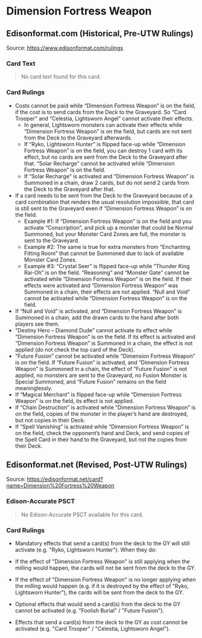 # Dimension Fortress Weapon

## Edisonformat.com (Historical, Pre-UTW Rulings)

Source: https://www.edisonformat.com/rulings

### Card Text

> No card text found for this card.

### Card Rulings

*   Costs cannot be paid while “Dimension Fortress Weapon” is on the field, if the cost is to send cards from the Deck to the Graveyard. So “Card Trooper” and “Celestia, Lightsworn Angel” cannot activate their effects.
    *   In general, Lightsworn monsters can activate their effects while “Dimension Fortress Weapon” is on the field, but cards are not sent from the Deck to the Graveyard afterwards.
    *   If “Ryko, Lightsworn Hunter” is flipped face-up while “Dimension Fortress Weapon” is on the field, you can destroy 1 card with its effect, but no cards are sent from the Deck to the Graveyard after that. “Solar Recharge” cannot be activated while “Dimension Fortress Weapon” is on the field.
    *   If “Solar Recharge” is activated and “Dimension Fortress Weapon” is Summoned in a chain, draw 2 cards, but do not send 2 cards from the Deck to the Graveyard after that.
*   If a card needs to be sent from the Deck to the Graveyard because of a card combination that renders the usual resolution impossible, that card is still sent to the Graveyard even if “Dimension Fortress Weapon” is on the field.
    *   Example #1: If “Dimension Fortress Weapon” is on the field and you activate “Conscription”, and pick up a monster that could be Normal Summoned, but your Monster Card Zones are full, the monster is sent to the Graveyard.
    *   Example #2: The same is true for extra monsters from “Enchanting Fitting Room” that cannot be Summoned due to lack of available Monster Card Zones.
    *   Example #3: “Crystal Seer” is flipped face-up while “Thunder King Rai-Oh” is on the field. “Reasoning” and “Monster Gate” cannot be activated while “Dimension Fortress Weapon” is on the field. If their effects were activated and “Dimension Fortress Weapon” was Summoned in a chain, their effects are not applied. “Null and Void” cannot be activated while “Dimension Fortress Weapon” is on the field.
*   If “Null and Void” is activated, and “Dimension Fortress Weapon” is Summoned in a chain, add the drawn cards to the hand after both players see them.
*   “Destiny Hero – Diamond Dude” cannot activate its effect while “Dimension Fortress Weapon” is on the field. If its effect is activated and “Dimension Fortress Weapon” is Summoned in a chain, the effect is not applied (do not check the top card of the Deck).
*   “Future Fusion” cannot be activated while “Dimension Fortress Weapon” is on the field. If “Future Fusion” is activated, and “Dimension Fortress Weapon” is Summoned in a chain, the effect of “Future Fusion” is not applied, no monsters are sent to the Graveyard, no Fusion Monster is Special Summoned, and “Future Fusion” remains on the field meaninglessly.
*   If “Magical Merchant” is flipped face-up while “Dimension Fortress Weapon” is on the field, its effect is not applied.
*   If “Chain Destruction” is activated while “Dimension Fortress Weapon” is on the field, copies of the monster in the player’s hand are destroyed, but not copies in their Deck.
*   If “Spell Vanishing” is activated while “Dimension Fortress Weapon” is on the field, check the opponent’s hand and Deck, and send copies of the Spell Card in their hand to the Graveyard, but not the copies from their Deck.

## Edisonformat.net (Revised, Post-UTW Rulings)

Source: https://edisonformat.net/card?name=Dimension%20Fortress%20Weapon

### Edison-Accurate PSCT

> No Edison-Accurate PSCT available for this card.

### Card Rulings

*   Mandatory effects that send a card(s) from the deck to the GY will still activate (e.g. "Ryko, Lightsworn Hunter").
When they do:
*   If the effect of "Dimension Fortress Weapon" is still applying when the milling would happen, the cards will not be sent from the deck to the GY.
*   If the effect of "Dimension Fortress Weapon" is no longer applying when the milling would happen (e.g. if it is destroyed by the effect of "Ryko, Lightsworn Hunter"), the cards will be sent from the deck to the GY.

*   Optional effects that would send a card(s) from the deck to the GY cannot be activated (e.g. "Foolish Burial" / "Future Fusion").

*   Effects that send a card(s) from the deck to the GY as cost cannot be activated (e.g. "Card Trooper" / "Celestia, Lightsworn Angel").
            